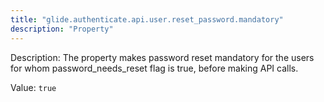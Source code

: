 ```yaml
---
title: "glide.authenticate.api.user.reset_password.mandatory"
description: "Property"
---
```


Description: The property makes password reset mandatory for the users for whom password_needs_reset flag is true, before making API calls.

Value: `true`